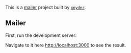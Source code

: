 This is a [mailer](https://nextjs.org) project built by [`xnyder`](https://xnyder.com).

## Mailer

First, run the development server:


Navigate to it here [http://localhost:3000](http://localhost:3000) to see the result.

